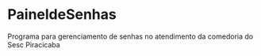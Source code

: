 # PaineldeSenhas
Programa para gerenciamento de senhas no atendimento da comedoria do Sesc Piracicaba
